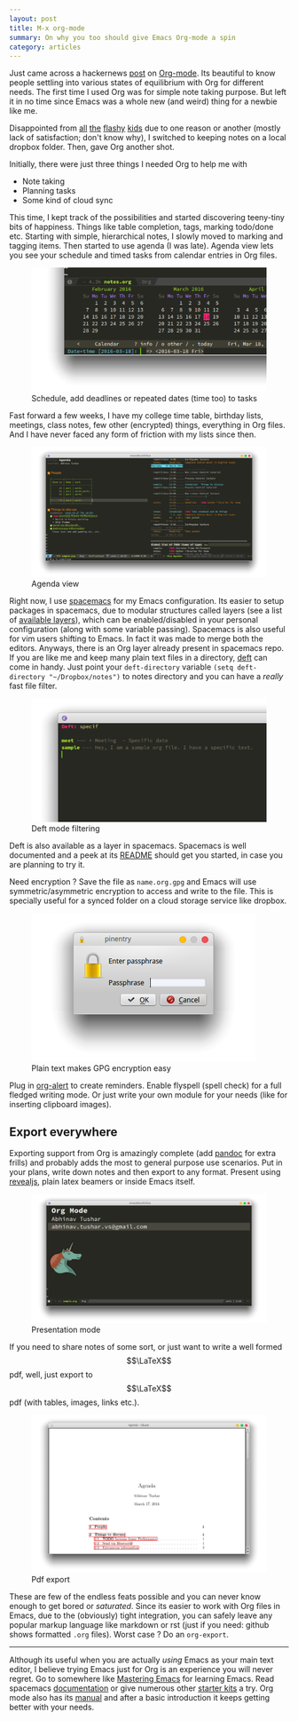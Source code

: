 ```yaml
---
layout: post
title: M-x org-mode
summary: On why you too should give Emacs Org-mode a spin
category: articles
---
```


<span class="dropcap">J</span>ust came across a hackernews
[post](https://news.ycombinator.com/item?id=11296843) on
[Org-mode](http://orgmode.org/). Its beautiful to know people settling into
various states of equilibrium with Org for different needs. The first time I
used Org was for simple note taking purpose. But left it in no time since
Emacs was a whole new (and weird) thing for a newbie like me.

Disappointed from [all](http://www.any.do/) [the](https://workflowy.com/)
[flashy](https://www.wunderlist.com/) [kids](https://evernote.com/) due to one
reason or another (mostly lack of satisfaction; don't know why), I switched to
keeping notes on a local dropbox folder. Then, gave Org another shot.

Initially, there were just three things I needed Org to help me with

- Note taking
- Planning tasks
- Some kind of cloud sync

This time, I kept track of the possibilities and started discovering teeny-tiny
bits of happiness. Things like table completion, tags, marking todo/done etc.
Starting with simple, hierarchical notes, I slowly moved to marking and tagging
items. Then started to use agenda (I was late). Agenda view lets you see your
schedule and timed tasks from calendar entries in Org files.

<figure>
<img src="/images/posts/org/cal.png">
<figcaption>Schedule, add deadlines or repeated dates (time too) to tasks</figcaption>
</figure>

Fast forward a few weeks, I have my college time table, birthday lists,
meetings, class notes, few other (encrypted) things, everything in Org files.
And I have never faced any form of friction with my lists since then.

<figure>
<a href="/images/posts/org/agenda.png" data-lightbox="method"><img src="/images/posts/org/agenda.png"></a>
<figcaption>Agenda view</figcaption>
</figure>

Right now, I use [spacemacs](http://spacemacs.org/) for my Emacs configuration.
Its easier to setup packages in spacemacs, due to modular structures called
layers (see a list of
[available layers](https://github.com/syl20bnr/spacemacs/blob/master/layers/LAYERS.org)),
which can be enabled/disabled in your personal configuration (along with some
variable passing). Spacemacs is also useful for vim users shifting to Emacs. In
fact it was made to merge both the editors. Anyways, there is an Org layer
already present in spacemacs repo. If you are like me and keep many plain text
files in a directory, [deft](http://jblevins.org/projects/deft/) can come in
handy. Just point your `deft-directory` variable `(setq deft-directory
"~/Dropbox/notes")` to notes directory and you can have a *really* fast file
filter.

<figure>
<img src="/images/posts/org/deft.png">
<figcaption>Deft mode filtering</figcaption>
</figure>

Deft is also available as a layer in spacemacs. Spacemacs is well documented and
a peek at its
[README](https://github.com/syl20bnr/spacemacs/blob/master/README.md) should get
you started, in case you are planning to try it.

Need encryption ? Save the file as `name.org.gpg` and Emacs will use
symmetric/asymmetric encryption to access and write to the file. This is
specially useful for a synced folder on a cloud storage service like dropbox.

<figure>
<img src="/images/posts/org/enc.png">
<figcaption>Plain text makes GPG encryption easy</figcaption>
</figure>

Plug in [org-alert](https://github.com/groksteve/org-alert) to create reminders.
Enable flyspell (spell check) for a full fledged writing mode. Or just write
your own module for your needs (like for inserting clipboard images).

## Export everywhere

Exporting support from Org is amazingly complete (add
[pandoc](http://pandoc.org/) for extra frills) and probably adds the most to
general purpose use scenarios. Put in your plans, write down notes and then
export to any format. Present using
[revealjs](https://github.com/yjwen/org-reveal/), plain latex beamers or inside
Emacs itself.

<figure>
<a href="/images/posts/org/present.png" data-lightbox="method"><img
src="/images/posts/org/present.png"></a>
<figcaption>Presentation mode</figcaption>
</figure>

If you need to share notes of some sort, or just want to write a well formed
$$\LaTeX$$ pdf, well, just export to $$\LaTeX$$ pdf (with tables, images, links
etc.).

<figure>
<a href="/images/posts/org/pdf.png" data-lightbox="method"><img
src="/images/posts/org/pdf.png"></a>
<figcaption>Pdf export</figcaption>
</figure>

These are few of the endless feats possible and you can never know enough to get
bored or *saturated*. Since its easier to work with Org files in Emacs, due to
the (obviously) tight integration, you can safely leave any popular markup
language like markdown or rst (just if you need: github shows formatted `.org`
files). Worst case ? Do an `org-export`.

---

Although its useful when you are actually *using* Emacs as your main text
editor, I believe trying Emacs just for Org is an experience you will never
regret. Go to somewhere
like [Mastering Emacs](https://masteringemacs.org/reading-guide) for learning
Emacs. Read
spacemacs
[documentation](https://github.com/syl20bnr/spacemacs/blob/master/doc/DOCUMENTATION.org) or
give numerous other
[starter kits](https://www.emacswiki.org/emacs/StarterKits) a try. Org mode
also has its [manual](http://orgmode.org/#docs) and after a basic introduction
it keeps getting better with your needs.

